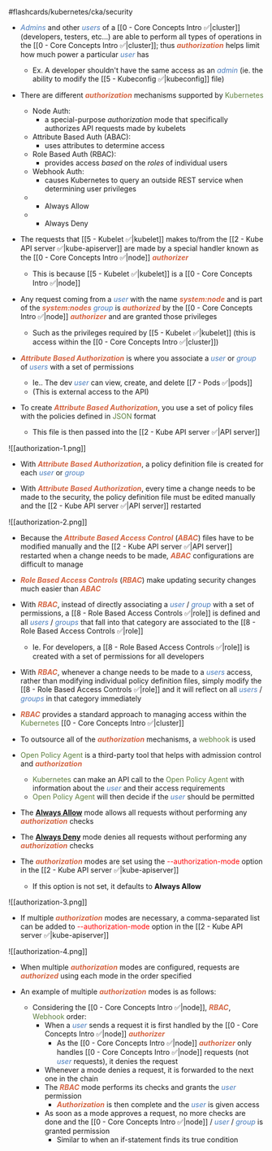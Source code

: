 #flashcards/kubernetes/cka/security

- <i><span style="color:#477bbe">Admins</span></i> and other <i><span style="color:#477bbe">users</span></i> of a [[0 - Core Concepts Intro ✅|cluster]] (developers, testers, etc…) are able to perform all types of operations in the [[0 - Core Concepts Intro ✅|cluster]]; thus <b><i><span style="color:#d46644">authorization</span></i></b> helps limit how much power a particular <i><span style="color:#477bbe">user</span></i> has
	- Ex. A developer shouldn't have the same access as an <i><span style="color:#477bbe">admin</span></i> (ie. the ability to modify the [[5 - Kubeconfig ✅|kubeconfig]] file)

- There are different <b><i><span style="color:#d46644">authorization</span></i></b> mechanisms supported by <span style="color:#5c7e3e">Kubernetes</span>
	- Node Auth:
		- a special-purpose _authorization_ mode that specifically authorizes API requests made by kubelets
	- Attribute Based Auth (ABAC):
		- uses attributes to determine access
	- Role Based Auth (RBAC):
		- provides access _based_ on the _roles_ of individual users
	- Webhook Auth:
		- causes Kubernetes to query an outside REST service when determining user privileges
	- * Always Allow
	- * Always Deny

- The requests that [[5 - Kubelet ✅|kubelet]] makes to/from the [[2 - Kube API server ✅|kube-apiserver]] are made by a special handler known as the [[0 - Core Concepts Intro ✅|node]] <b><i><span style="color:#d46644">authorizer</span></i></b>
	- This is because [[5 - Kubelet ✅|kubelet]] is a [[0 - Core Concepts Intro ✅|node]]

- Any request coming from a <i><span style="color:#477bbe">user</span></i> with the name <b><i><span style="color:#d46644">system:node</span></i></b> and is part of the <b><i><span style="color:#d46644">system:nodes</span></i></b> <i><span style="color:#477bbe">group</span></i> is <b><i><span style="color:#d46644">authorized</span></i></b> by the [[0 - Core Concepts Intro ✅|node]] <b><i><span style="color:#d46644">authorizer</span></i></b> and are granted those privileges
	- Such as the privileges required by [[5 - Kubelet ✅|kubelet]] (this is access within the [[0 - Core Concepts Intro ✅|cluster]])

- <b><i><span style="color:#d46644">Attribute Based Authorization</span></i></b> is where you associate a <i><span style="color:#477bbe">user</span></i> or <i><span style="color:#477bbe">group</span></i> of <i><span style="color:#477bbe">users</span></i> with a set of permissions
	- Ie.. The dev <i><span style="color:#477bbe">user</span></i> can view, create, and delete [[7 - Pods ✅|pods]]
	- (This is external access to the API)        

- To create <b><i><span style="color:#d46644">Attribute Based Authorization</span></i></b>, you use a set of policy files with the policies defined in <span style="color:#5c7e3e">JSON</span> format
	- This file is then passed into the [[2 - Kube API server ✅|API server]]

![[authorization-1.png]]

- With <b><i><span style="color:#d46644">Attribute Based Authorization</span></i></b>, a policy definition file is created for each <i><span style="color:#477bbe">user</span></i> or <i><span style="color:#477bbe">group</span></i>

- With <b><i><span style="color:#d46644">Attribute Based Authorization</span></i></b>, every time a change needs to be made to the security, the policy definition file must be edited manually and the [[2 - Kube API server ✅|API server]] restarted

![[authorization-2.png]]

- Because the <b><i><span style="color:#d46644">Attribute Based Access Control</span></i></b> (<b><i><span style="color:#d46644">ABAC</span></i></b>) files have to be modified manually and the [[2 - Kube API server ✅|API server]] restarted when a change needs to be made, <b><i><span style="color:#d46644">ABAC</span></i></b> configurations are difficult to manage

- <b><i><span style="color:#d46644">Role Based Access Controls</span></i></b> (<b><i><span style="color:#d46644">RBAC</span></i></b>) make updating security changes much easier than <b><i><span style="color:#d46644">ABAC</span></i></b>

- With <b><i><span style="color:#d46644">RBAC</span></i></b>, instead of directly associating a <i><span style="color:#477bbe">user</span></i> / <i><span style="color:#477bbe">group</span></i> with a set of permissions, a [[8 - Role Based Access Controls ✅|role]] is defined and all <i><span style="color:#477bbe">users</span></i> / <i><span style="color:#477bbe">groups</span></i> that fall into that category are associated to the [[8 - Role Based Access Controls ✅|role]]
	- Ie. For developers, a [[8 - Role Based Access Controls ✅|role]] is created with a set of permissions for all developers

- With <b><i><span style="color:#d46644">RBAC</span></i></b>, whenever a change needs to be made to a <i><span style="color:#477bbe">users</span></i> access, rather than modifying individual policy definition files, simply modify the [[8 - Role Based Access Controls ✅|role]] and it will reflect on all <i><span style="color:#477bbe">users</span></i> / <i><span style="color:#477bbe">groups</span></i> in that category immediately

- <b><i><span style="color:#d46644">RBAC</span></i></b> provides a standard approach to managing access within the <span style="color:#5c7e3e">Kubernetes</span> [[0 - Core Concepts Intro ✅|cluster]]

- To outsource all of the <b><i><span style="color:#d46644">authorization</span></i></b> mechanisms, a <span style="color:#5c7e3e">webhook</span> is used

- <span style="color:#5c7e3e">Open Policy Agent</span> is a third-party tool that helps with admission control and <b><i><span style="color:#d46644">authorization</span></i></b>
	- <span style="color:#5c7e3e">Kubernetes</span> can make an API call to the <span style="color:#5c7e3e">Open Policy Agent</span> with information about the <i><span style="color:#477bbe">user</span></i> and their access requirements
	- <span style="color:#5c7e3e">Open Policy Agent</span> will then decide if the <i><span style="color:#477bbe">user</span></i> should be permitted

- The <u><b>Always Allow</b></u> mode allows all requests without performing any <b><i><span style="color:#d46644">authorization</span></i></b> checks

- The <u><b>Always Deny</b></u> mode denies all requests without performing any <b><i><span style="color:#d46644">authorization</span></i></b> checks

- The <b><i><span style="color:#d46644">authorization</span></i></b> modes are set using the <span style="color:red">--authorization-mode</span> option in the [[2 - Kube API server ✅|kube-apiserver]]
	- If this option is not set, it defaults to **Always Allow**

![[authorization-3.png]]

- If multiple <b><i><span style="color:#d46644">authorization</span></i></b> modes are necessary, a comma-separated list can be added to <span style="color:red">--authorization-mode</span> option in the [[2 - Kube API server ✅|kube-apiserver]]

![[authorization-4.png]]

- When multiple <b><i><span style="color:#d46644">authorization</span></i></b> modes are configured, requests are <b><i><span style="color:#d46644">authorized</span></i></b> using each mode in the order specified

- An example of multiple <b><i><span style="color:#d46644">authorization</span></i></b> modes is as follows:
	- Considering the [[0 - Core Concepts Intro ✅|node]], <b><i><span style="color:#d46644">RBAC</span></i></b>, <span style="color:#5c7e3e">Webhook</span> order:
		- When a <i><span style="color:#477bbe">user</span></i> sends a request it is first handled by the [[0 - Core Concepts Intro ✅|node]] <b><i><span style="color:#d46644">authorizer</span></i></b>
			- As the [[0 - Core Concepts Intro ✅|node]] <b><i><span style="color:#d46644">authorizer</span></i></b> only handles [[0 - Core Concepts Intro ✅|node]] requests (not <i><span style="color:#477bbe">user</span></i> requests), it denies the request
		- Whenever a mode denies a request, it is forwarded to the next one in the chain
		- The <b><i><span style="color:#d46644">RBAC</span></i></b> mode performs its checks and grants the <i><span style="color:#477bbe">user</span></i> permission
			- <b><i><span style="color:#d46644">Authorization</span></i></b> is then complete and the <i><span style="color:#477bbe">user</span></i> is given access
		- As soon as a mode approves a request, no more checks are done and the [[0 - Core Concepts Intro ✅|node]] / <i><span style="color:#477bbe">user</span></i> / <i><span style="color:#477bbe">group</span></i> is granted permission
			- Similar to when an if-statement finds its true condition